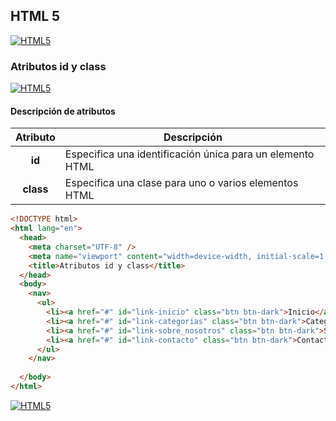 ## HTML 5
[![HTML5](https://img.shields.io/badge/HTML5-F64A1D?style=for-the-badge&logo=HTML5&logoColor=white&labelColor=101010)](https://github.com/Alberto-mt/HTML5_CSS3/blob/main/Apuntes/HTML5/index.md)

### Atributos id y class
[![HTML5](https://img.shields.io/badge/Atributos_id_y_class-447ac0?style=for-the-badge&logo=HTML5&logoColor=white&labelColor=101010)](https://github.com/Alberto-mt/HTML5_CSS3/blob/main/Apuntes/HTML5/categories/Atributos_id_class.md)

#### Descripción de atributos
| Atributo  | Descripción  |
|:-:|---|
| **id**  | Especifica una identificación única para un elemento HTML  |
| **class**  | Especifica una clase para uno o varios elementos HTML  |

```html
<!DOCTYPE html>
<html lang="en">
  <head>
    <meta charset="UTF-8" />
    <meta name="viewport" content="width=device-width, initial-scale=1.0" />
    <title>Atributos id y class</title>
  </head>
  <body>
    <nav>
      <ul>
        <li><a href="#" id="link-inicio" class="btn btn-dark">Inicio</a></li>
        <li><a href="#" id="link-categorias" class="btn btn-dark">Categorías</a></li>
        <li><a href="#" id="link-sobre_nosotros" class="btn btn-dark">Sobre nosotros</a></li>
        <li><a href="#" id="link-contacto" class="btn btn-dark">Contacto</a></li>
      </ul>
    </nav>
    
  </body>
</html>
```

[![HTML5](https://img.shields.io/badge/Atributos_id_y_class-447ac0?style=for-the-badge&label=&#9650;&logoColor=white&labelColor=101010)](https://github.com/Alberto-mt/HTML5_CSS3/blob/main/Apuntes/HTML5/categories/Atributos_id_class.md)

